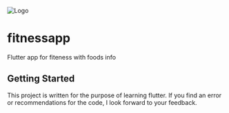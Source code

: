 ![Logo](https://user-images.githubusercontent.com/127935644/230087812-3720045b-df8b-46c1-9136-3c1c56b6c214.png)

# fitnessapp

Flutter app for fiteness with foods info

## Getting Started

This project is written for the purpose of learning flutter. 
If you find an error or recommendations for the code, I look forward to your feedback.